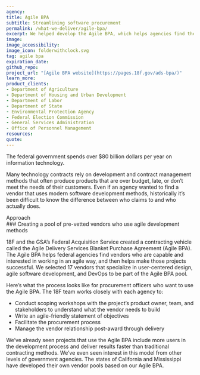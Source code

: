 ```yaml
---
agency:
title: Agile BPA
subtitle: Streamlining software procurement
permalink: /what-we-deliver/agile-bpa/
excerpt: We helped develop the Agile BPA, which helps agencies find the right vendors and set projects up for success.
image:
image_accessibility:
image_icon: folderwithclock.svg
tag: agile bpa
expiration_date:
github_repo:
project_url: "[Agile BPA website](https://pages.18f.gov/ads-bpa/)"
learn_more:
product_clients:
- Department of Agriculture
- Department of Housing and Urban Development
- Department of Labor
- Department of State
- Environmental Protection Agency
- Federal Election Commission
- General Services Administration
- Office of Personnel Management
resources:
quote:
---
```


The federal government spends over $80 billion dollars per year on information technology.

Many technology contracts rely on development and contract management methods that often produce products that are over budget, late, or don’t meet the needs of their customers. Even if an agency wanted to find a vendor that uses modern software development methods, historically it’s been difficult to know the difference between who claims to and who actually does.

<div class="small-caps">Approach</div>
### Creating a pool of pre-vetted vendors who use agile development methods

18F and the GSA’s Federal Acquisition Service created a contracting vehicle called the Agile Delivery Services Blanket Purchase Agreement (Agile BPA). The Agile BPA helps federal agencies find vendors who are capable and interested in working in an agile way, and then helps make those projects successful. We selected 17 vendors that specialize in user-centered design, agile software development, and DevOps to be part of the Agile BPA pool.

Here’s what the process looks like for procurement officers who want to use the Agile BPA. The 18F team works closely with each agency to:

- Conduct scoping workshops with the project’s product owner, team, and stakeholders to understand what the vendor needs to build
- Write an agile-friendly statement of objectives
- Facilitate the procurement process
- Manage the vendor relationship post-award through delivery

We’ve already seen projects that use the Agile BPA include more users in the development process and deliver results faster than traditional contracting methods. We’ve even seen interest in this model from other levels of government agencies. The states of California and Mississippi have developed their own vendor pools based on our Agile BPA.
